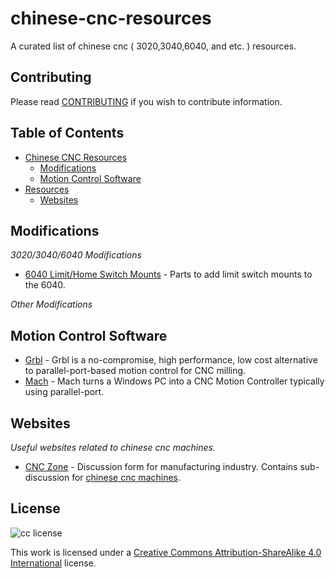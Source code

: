 # chinese-cnc-resources
A curated list of chinese cnc ( 3020,3040,6040, and etc. ) resources.

## Contributing
Please read [CONTRIBUTING](./CONTRIBUTING.md) if you wish to contribute information.

## Table of Contents
* [Chinese CNC Resources](#chinese-cnc-resources)
  * [Modifications](#modifications)
  * [Motion Control Software](#motion-control-software)
* [Resources](#resources)
  * [Websites](#websites)

## Modifications

 *3020/3040/6040 Modifications*

 * [6040 Limit/Home Switch Mounts](http://www.thingiverse.com/thing:30253) - Parts to add limit switch mounts to the 6040.

 *Other Modifications*

## Motion Control Software

 * [Grbl](https://github.com/grbl/grbl) - Grbl is a no-compromise, high performance, low cost alternative to parallel-port-based motion control for CNC milling.
 * [Mach](http://www.machsupport.com) - Mach turns a Windows PC into a CNC Motion Controller typically using parallel-port.

## Websites

*Useful websites related to chinese cnc machines.*

* [CNC Zone](http://www.cnczone.com) - Discussion form for manufacturing industry. Contains sub-discussion for [chinese cnc machines](http://www.cnczone.com/forums/chinese-machines/).

## License
![cc license](http://i.creative.commons.org/l/by-sa/4.0/88x31.png)

This work is licensed under a [Creative Commons Attribution-ShareAlike 4.0 International](http://creativecommons.org/licenses/by-sa/4.0/) license.
